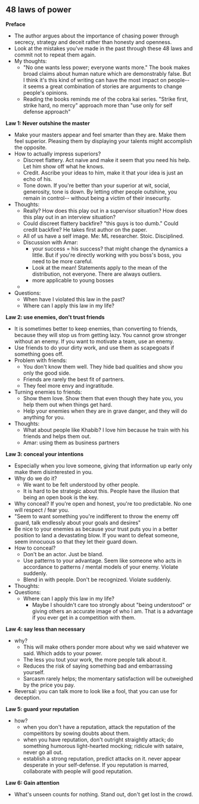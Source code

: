 ## 48 laws of power

**Preface**

- The author argues about the importance of chasing power through secrecy, strategy and deceit rather than honesty and openness. 
- Look at the mistakes you've made in the past through these 48 laws and commit not to repeat them again.
- My thoughts:
  - "No one wants less power; everyone wants more." The book makes broad claims about human nature which are demonstrably false. But I think it's this kind of writing can have the most impact on people-- it seems a great combination of stories are arguments to change people's opinions.
  - Reading the books reminds me of the cobra kai series. "Strike first, strike hard, no mercy" approach more than "use only for self defense approach"

**Law 1: Never outshine the master**

- Make your masters appear and feel smarter than they are. Make them feel superior. Pleasing them by displaying your talents might accomplish the opposite.
- How to actually impress superiors?
  - Discreet flattery. Act naive and make it seem that you need his help. Let him show off what he knows.
  - Credit. Ascribe your ideas to him, make it that your idea is just an echo of his.
  - Tone down. If you're better than your superior at wit, social, generosity, tone is down. By letting other people outshine, you remain in control-- without being a victim of their insecurity.
- Thoughts:
  - Really? How does this play out in a supervisor situation? How does this play out in an interview situation?
  - Could discreet flattery backfire? "this guys is too dumb." Could credit backfire? He takes first author on the paper. 
  - All of us have a self image. Me: ML researcher. Stoic. Disciplined.
  - Discussion with Amar:
    - your success = his success? that might change the dynamics a little. But if you're directly working with you boss's boss, you need to be more careful.
    - Look at the mean! Statements apply to the mean of the distribution, not everyone. There are always outliers.
    - more applicable to young bosses
  - 
- Questions:
  - When have I violated this law in the past?
  - Where can I apply this law in my life?

**Law 2: use enemies, don't trust friends**

- It is sometimes better to keep enemies, than converting to friends, because they will stop us from getting lazy. You cannot grow stronger without an enemy. If you want to motivate a team, use an enemy. 
- Use friends to do your dirty work, and use them as scapegoats if something goes off.
- Problem with friends:
  - You don't know them well. They hide bad qualities and show you only the good side. 
  - Friends are rarely the best fit of partners.
  - They feel more envy and ingratitude.
- Turning enemies to friends:
  - Show them love. Show them that even though they hate you, you help them out when things get hard. 
  - Help your enemies when they are in grave danger, and they will do anything for you.
- Thoughts:
  - What about people like Khabib? I love him because he train with his friends and helps them out. 
  - Amar: using them as business partners

**Law 3: conceal your intentions**

- Especially when you love someone, giving that information up early only make them disinterested in you.
- Why do we do it?
  - We want to be felt understood by other people.
  - It is hard to be strategic about this. People have the illusion that being an open book is the key.
- Why conceal? If you're open and honest, you're too predictable. No one will respect / fear you.
- "Seem to want something you're indifferent to throw the enemy off guard, talk endlessly about your goals and desires"
- Be nice to your enemies as because your trust puts you in a better position to land a devastating blow. If you want to defeat someone, seem innocuous so that they let their guard down. 
- How to conceal?
  - Don't be an actor. Just be bland. 
  - Use patterns to your advantage. Seem like someone who acts in accordance to patterns / mental models of your enemy. Violate suddenly. 
  - Blend in with people. Don't be recognized. Violate suddenly. 
- Thoughts:
- Questions:
  - Where can I apply this law in my life?
    - Maybe I shouldn't care too strongly about "being understood" or giving others an accurate image of who I am. That is a advantage if you ever get in a competition with them.

**Law 4: say less than necessary**

- why?
  - This will make others ponder more about why we said whatever we said. Which adds to your power.
  - The less you tout your work, the more people talk about it.
  - Reduces the risk of saying something bad and embarrassing yourself. 
  - Sarcasm rarely helps; the momentary satisfaction will be outweighed by the price you pay. 
- Reversal: you can talk more to look like a fool, that you can use for deception.

**Law 5: guard your reputation**

- how?
  - when you don't have a reputation, attack the reputation of the compeititors by sowing doubts about them. 
  - when you have reputation, don't outright straightly attack; do something humorous light-hearted mocking; ridicule with sataire, never go all out.
  - establish a strong reputation, predict attacks on it. never appear desperate in your self-defense. If you reputation is marred, collaborate with people will good reputation.

**Law 6: Gain attention**

- What's unseen counts for nothing. Stand out, don't get lost in the crowd.